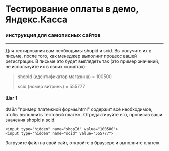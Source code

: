 Тестирование оплаты в демо, Яндекс.Касса
========================================
### инструкция для самописных сайтов

---
Для тестирования вам необходимы shopid и scid. Вы получите их в письме, после того, как менеджер выполнит процесс вашей регистрации. В письме это будет выглядеть так (это пример значений, не используйте их в своих скриптах):
> shopId (идентификатор магазина) = 100500
>
> scid (номер витрины) = 555777

#### Шаг 1
Файл "пример платежной формы.html" содержит всё необходимое, чтобы выполнить тестовый платеж. Отредактируйте его, прописав ваши значения shopId и scid.

    <input type="hidden" name="shopId" value="100500">
    <input type="hidden" name="scid" value="555777">

Загрузите файл на свой сайт, откройте в браузере и выполните платеж.
